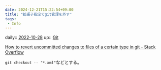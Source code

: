 ```yaml
---
date: 2024-12-21T15:22:54+09:00
title: "拡張子指定でgit管理を外す"
tags:
 - Info
---
```


daily:: [2022-10-28](Daily_Note/2022-10-28.md)
up:: [Git](../Bar/App/Git.md)

[How to revert uncommitted changes to files of a certain type in git - Stack Overflow](https://stackoverflow.com/questions/14864655/how-to-revert-uncommitted-changes-to-files-of-a-certain-type-in-git)

`git checkout -- "*.xml"`などとする。